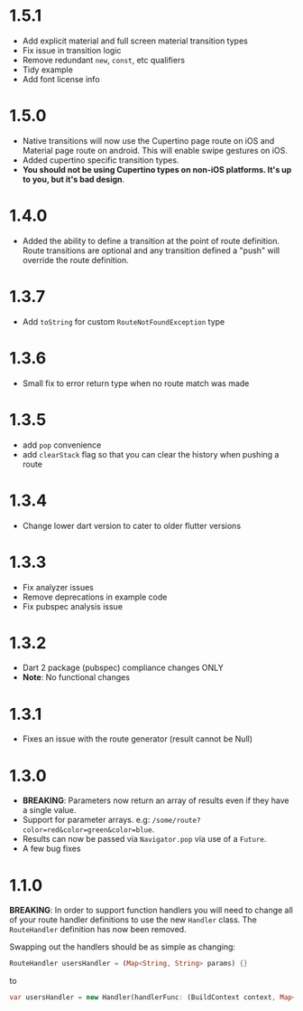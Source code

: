 # 1.5.1

- Add explicit material and full screen material transition types
- Fix issue in transition logic
- Remove redundant `new`, `const`, etc qualifiers
- Tidy example
- Add font license info

# 1.5.0

- Native transitions will now use the Cupertino page route on iOS and Material page route on android. This will enable swipe gestures on iOS.
- Added cupertino specific transition types.
- **You should not be using Cupertino types on non-iOS platforms. It's up to you, but it's bad design**.

# 1.4.0

- Added the ability to define a transition at the point of route definition. Route transitions are optional and any transition defined a "push" will override the route definition.

# 1.3.7

- Add `toString` for custom `RouteNotFoundException` type

# 1.3.6

- Small fix to error return type when no route match was made

# 1.3.5

- add `pop` convenience
- add `clearStack` flag so that you can clear the history when pushing a route

# 1.3.4

- Change lower dart version to cater to older flutter versions

# 1.3.3

- Fix analyzer issues
- Remove deprecations in example code
- Fix pubspec analysis issue

# 1.3.2

- Dart 2 package (pubspec) compliance changes ONLY
- **Note**: No functional changes

# 1.3.1

- Fixes an issue with the route generator (result cannot be Null)

# 1.3.0

- **BREAKING**: Parameters now return an array of results even if they have a single value.
- Support for parameter arrays. e.g: `/some/route?color=red&color=green&color=blue`.
- Results can now be passed via `Navigator.pop` via use of a `Future`.
- A few bug fixes

# 1.1.0

**BREAKING**: In order to support function handlers you will need to change all of your route
handler definitions to use the new `Handler` class. The `RouteHandler` definition has now been
removed.

Swapping out the handlers should be as simple as changing:

```dart
RouteHandler usersHandler = (Map<String, String> params) {}
```

to

```dart
var usersHandler = new Handler(handlerFunc: (BuildContext context, Map<String, dynamic> params) {});
```
